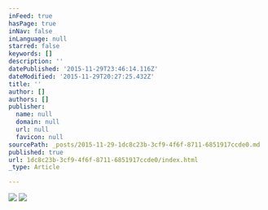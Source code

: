 ```yaml
---
inFeed: true
hasPage: true
inNav: false
inLanguage: null
starred: false
keywords: []
description: ''
datePublished: '2015-11-29T23:46:14.116Z'
dateModified: '2015-11-29T20:27:25.432Z'
title: ''
author: []
authors: []
publisher:
  name: null
  domain: null
  url: null
  favicon: null
sourcePath: _posts/2015-11-29-1dc8c23b-3cf9-4f6f-8711-6851917ccde0.md
published: true
url: 1dc8c23b-3cf9-4f6f-8711-6851917ccde0/index.html
_type: Article

---
```

![](https://the-grid-user-content.s3-us-west-2.amazonaws.com/2f8a7682-3033-435e-98b9-4f3a1d09b107.JPG)
![](https://the-grid-user-content.s3-us-west-2.amazonaws.com/3de67e91-de57-4d73-a26d-4fc326a262b3.JPG)